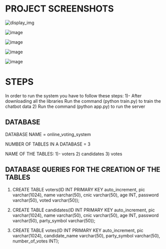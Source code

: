 # PROJECT SCREENSHOTS

![display_img](https://user-images.githubusercontent.com/101020879/213549690-b88d9cc4-0b45-45ad-8f4e-0d994eb54119.png) 
 
![image](https://user-images.githubusercontent.com/101020879/213549755-09df36c4-5bfa-44ea-b0f2-2fd27e29ae34.png) 

![image](https://user-images.githubusercontent.com/101020879/213549799-b9809847-9a86-4d2e-a86b-296d968155d5.png) 

![image](https://user-images.githubusercontent.com/101020879/213550252-3d46f238-17b4-4464-a44e-7e309901dd48.png) 

![image](https://user-images.githubusercontent.com/101020879/213550487-12a85107-da5f-43aa-b790-7ce954d01086.png)

# STEPS

In order to run the system you have to follow these steps:
1)- After downloading all the libraries Run the command (python train.py) to train the chatbot data
2) Run the command (python app.py) to run the server

## DATABASE

DATABASE NAME = online_voting_system

NUMBER OF TABLES IN A DATABASE = 3

NAME OF THE TABLES:
1)- voters
2) candidates
3) votes

## DATABASE QUERIES FOR THE CREATION OF THE TABLES

1) CREATE TABLE voters(ID INT PRIMARY KEY auto_increment, pic varchar(1024), name varchar(50), cnic varchar(50), age INT, password varchar(50), voted varchar(50));

2) CREATE TABLE candidates(ID INT PRIMARY KEY auto_increment, pic varchar(1024), name varchar(50), cnic varchar(50), age INT, password varchar(50), party_symbol varchar(50));

3) CREATE TABLE votes(ID INT PRIMARY KEY auto_increment, pic varchar(1024), candidate_name varchar(50), party_symbol varchar(50), number_of_votes INT);
